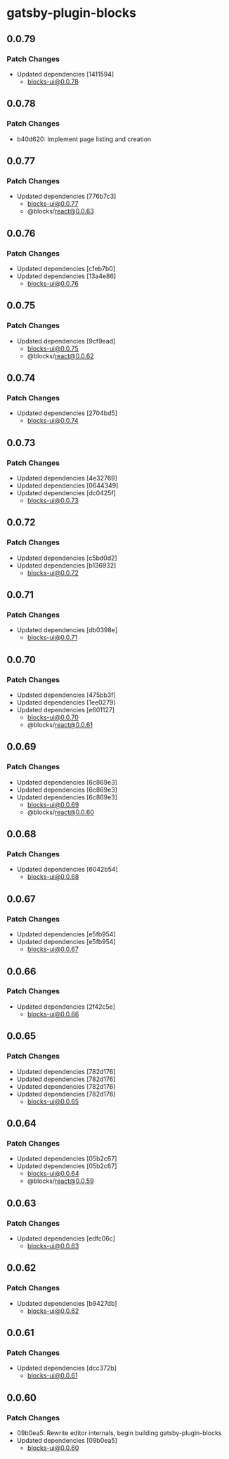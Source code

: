 # gatsby-plugin-blocks

## 0.0.79

### Patch Changes

- Updated dependencies [1411594]
  - blocks-ui@0.0.78

## 0.0.78

### Patch Changes

- b40d620: Implement page listing and creation

## 0.0.77

### Patch Changes

- Updated dependencies [776b7c3]
  - blocks-ui@0.0.77
  - @blocks/react@0.0.63

## 0.0.76

### Patch Changes

- Updated dependencies [c1eb7b0]
- Updated dependencies [13a4e86]
  - blocks-ui@0.0.76

## 0.0.75

### Patch Changes

- Updated dependencies [9cf9ead]
  - blocks-ui@0.0.75
  - @blocks/react@0.0.62

## 0.0.74

### Patch Changes

- Updated dependencies [2704bd5]
  - blocks-ui@0.0.74

## 0.0.73

### Patch Changes

- Updated dependencies [4e32769]
- Updated dependencies [0644349]
- Updated dependencies [dc0425f]
  - blocks-ui@0.0.73

## 0.0.72

### Patch Changes

- Updated dependencies [c5bd0d2]
- Updated dependencies [b136932]
  - blocks-ui@0.0.72

## 0.0.71

### Patch Changes

- Updated dependencies [db0398e]
  - blocks-ui@0.0.71

## 0.0.70

### Patch Changes

- Updated dependencies [475bb3f]
- Updated dependencies [1ee0279]
- Updated dependencies [e601127]
  - blocks-ui@0.0.70
  - @blocks/react@0.0.61

## 0.0.69

### Patch Changes

- Updated dependencies [6c869e3]
- Updated dependencies [6c869e3]
- Updated dependencies [6c869e3]
  - blocks-ui@0.0.69
  - @blocks/react@0.0.60

## 0.0.68

### Patch Changes

- Updated dependencies [6042b54]
  - blocks-ui@0.0.68

## 0.0.67

### Patch Changes

- Updated dependencies [e5fb954]
- Updated dependencies [e5fb954]
  - blocks-ui@0.0.67

## 0.0.66

### Patch Changes

- Updated dependencies [2f42c5e]
  - blocks-ui@0.0.66

## 0.0.65

### Patch Changes

- Updated dependencies [782d176]
- Updated dependencies [782d176]
- Updated dependencies [782d176]
- Updated dependencies [782d176]
  - blocks-ui@0.0.65

## 0.0.64

### Patch Changes

- Updated dependencies [05b2c67]
- Updated dependencies [05b2c67]
  - blocks-ui@0.0.64
  - @blocks/react@0.0.59

## 0.0.63

### Patch Changes

- Updated dependencies [edfc06c]
  - blocks-ui@0.0.63

## 0.0.62

### Patch Changes

- Updated dependencies [b9427db]
  - blocks-ui@0.0.62

## 0.0.61

### Patch Changes

- Updated dependencies [dcc372b]
  - blocks-ui@0.0.61

## 0.0.60

### Patch Changes

- 09b0ea5: Rewrite editor internals, begin building gatsby-plugin-blocks
- Updated dependencies [09b0ea5]
  - blocks-ui@0.0.60
